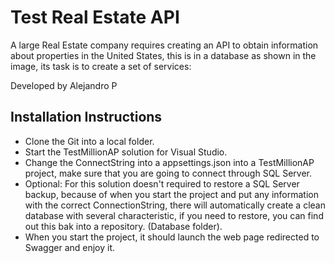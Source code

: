 # Test Real Estate API

A large Real Estate company requires creating an API to obtain information about properties in the United States, this is in a database as shown in the image, its task is to create a set of services:

Developed by Alejandro P


    
    
## Installation Instructions
- Clone the Git into a local folder.
- Start the TestMillionAP solution for Visual Studio.
- Change the ConnectString into a appsettings.json into a TestMillionAP project, make sure that you are going to connect through SQL Server.
- Optional: For this solution doesn't required to restore a SQL Server backup, because of when you start the project and put any information with the 
  correct ConnectionString, there will automatically create a clean database with several characteristic, if you need to restore, you can find out this bak into
  a repository. (Database folder).
- When you start the project, it should launch the web page redirected to Swagger and enjoy it.

    

